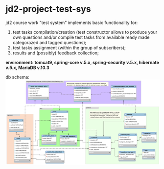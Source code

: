 # jd2-project-test-sys
<h>jd2 course work "test system" implements basic functionality for:<h>
<ol>
 <li>
  test tasks compilation/creation (test constructor allows to produce your own questions and/or compile test tasks from available ready made categorazed and tagged questions);
 </li>
<li>
  test tasks assignment (within the group of subscribers);
</li>
<li>
  results and (possibly) feedback collection;
</li>
</ol>

**environment: tomcat9, spring-core v.5.x, spring-security v.5.x, hibernate v.5.x, MariaDB v.10.3**

db schema:
![](db-schema-pic.png)